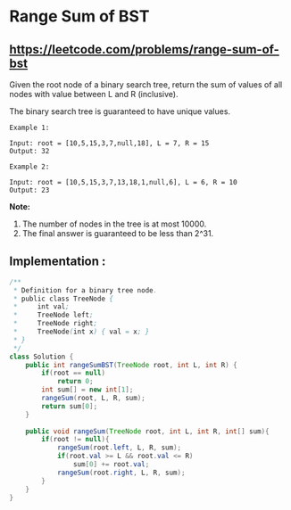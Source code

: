 # Range Sum of BST
## https://leetcode.com/problems/range-sum-of-bst

Given the root node of a binary search tree, return the sum of values of all nodes with value between L and R (inclusive).

The binary search tree is guaranteed to have unique values.

```
Example 1:

Input: root = [10,5,15,3,7,null,18], L = 7, R = 15
Output: 32

Example 2:

Input: root = [10,5,15,3,7,13,18,1,null,6], L = 6, R = 10
Output: 23
``` 

**Note:**
1. The number of nodes in the tree is at most 10000.
2. The final answer is guaranteed to be less than 2^31.

## Implementation :

```java
/**
 * Definition for a binary tree node.
 * public class TreeNode {
 *     int val;
 *     TreeNode left;
 *     TreeNode right;
 *     TreeNode(int x) { val = x; }
 * }
 */
class Solution {
    public int rangeSumBST(TreeNode root, int L, int R) {
        if(root == null)
            return 0;
        int sum[] = new int[1];
        rangeSum(root, L, R, sum);
        return sum[0];
    }
    
    public void rangeSum(TreeNode root, int L, int R, int[] sum){
        if(root != null){
            rangeSum(root.left, L, R, sum);
            if(root.val >= L && root.val <= R)
                sum[0] += root.val;
            rangeSum(root.right, L, R, sum);
        }
    }
}
```
